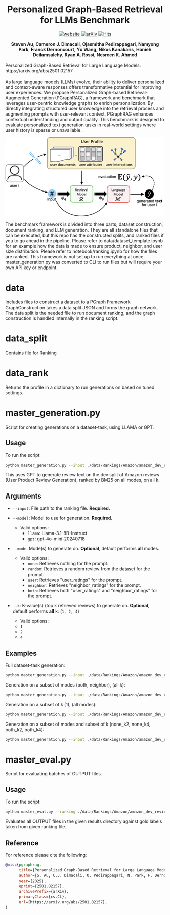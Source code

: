 <div align=center>
<h1>Personalized Graph-Based Retrieval for LLMs Benchmark</h1>

 [![website](https://img.shields.io/badge/website-blue)](https://pgraphrag-benchmark.github.io)
 [![arXiv](https://img.shields.io/badge/arXiv-2501.02157-b31b1b.svg)](https://arxiv.org/abs/2501.02157)
 [![Hits](https://hits.seeyoufarm.com/api/count/incr/badge.svg?url=https%3A%2F%2Farxiv.org%2Fabs%2F2501.02157&count_bg=%2379C83D&title_bg=%23555555&icon=&icon_color=%23E7E7E7&title=hits&edge_flat=false)](https://hits.seeyoufarm.com)

<div>
      <b>Steven Au</b>,
      <b>Cameron J. Dimacali</b>,
      <b>Ojasmitha Pedirappagari</b>,
      <b>Namyong Park</b>,
      <b>Franck Dernoncourt</b>,
      <b>Yu Wang</b>,
      <b>Nikos Kanakaris</b>,
      <b>Hanieh Deilamsalehy</b>,
      <b>Ryan A. Rossi</b>,
      <b>Nesreen K. Ahmed</b>
    
</div>
</div>

<br>
<div>
Personalized Graph-Based Retrieval for Large Language Models: https://arxiv.org/abs/2501.02157
</div>
<br>

 <div>
As large language models (LLMs) evolve, their ability to deliver personalized and context-aware responses offers transformative potential for improving user experiences. We propose Personalized Graph-based Retrieval-Augmented Generation (PGraphRAG), a framework and benchmark that leverages user-centric knowledge graphs to enrich personalization. By directly integrating structured user knowledge into the retrieval process and augmenting prompts with user-relevant context, PGraphRAG enhances contextual understanding and output quality. This benchmark is designed to evaluate personalized text generation tasks in real-world settings where user history is sparse or unavailable. 
</div>


![ ](/pgraphrag-fig.png)



The benchmark framework is divided into three parts; dataset construction, document ranking, and LLM generation. They are all standalone files that can be executed, but this repo has the constructed splits, and ranked files if you to go ahead in the pipeline. Please refer to data/dataset_template.ipynb for an example how the data is made to ensure product, neighbor, and user size distribution. Please refer to notebook/ranking.ipynb for how the files are ranked. This framework is not set up to run everything at once. master_generation.py was converted to CLI to run files but will require your own API key or endpoint.

# data
Includes files to construct a dataset to a PGraph Framework
GraphConstruction takes a data split JSON and forms the graph network. The data split is the needed file to run document ranking, and the graph construction is handled internally in the ranking script.

# data_split
Contains file for Ranking

# data_rank 
Returns the profile in a dictionary to run generations on based on tuned settings.

# master_generation.py
Script for creating generations on a dataset-task, using LLAMA or GPT.

## Usage
To run the script:
```bash
python master_generation.py --input ./data/Rankings/Amazon/amazon_dev_reviewText_bm25.json --model gpt
```
This uses GPT to generate review text on the dev split of Amazon reviews (User Product Review Generation), ranked by BM25 on all modes, on all k.


## Arguments

- `--input`: File path to the ranking file. **Required.**
  
- `--model`: Model to use for generation. **Required.**
  - Valid options:
    - `llama`: Llama-3.1-8B-Instruct
    - `gpt`: gpt-4o-mini-20240718

- `--mode`: Mode(s) to generate on. **Optional**, default performs **all** modes.
  - Valid options:
    - `none`: Retrieves nothing for the prompt.
    - `random`: Retrieves a random review from the dataset for the prompt.
    - `user`: Retrieves "user_ratings" for the prompt.
    - `neighbor`: Retrieves "neighbor_ratings" for the prompt.
    - `both`: Retrieves both "user_ratings" and "neighbor_ratings" for the prompt.


- `--k`: K-value(s) (top k retrieved reviews) to generate on. **Optional**, default performs **all** k. (`1, 2, 4`)
    - Valid options:
    - `1`
    - `2` 
    - `4`
  

## Examples

Full dataset-task generation:
```bash
python master_generation.py --input ./data/Rankings/Amazon/amazon_dev_reviewText_bm25.json --model gpt
```

Generation on a subset of modes (both, neighbor), (all k):
```bash
python master_generation.py --input ./data/Rankings/Amazon/amazon_dev_reviewText_bm25.json --model gpt --mode both neighbor 
```

Generation on a subset of k (1), (all modes):
```bash
python master_generation.py --input ./data/Rankings/Amazon/amazon_dev_reviewText_bm25.json --model gpt --k 1
```

Generation on a subset of modes and subset of k (none_k2, none_k4, both_k2, both_k4):
```bash
python master_generation.py --input ./data/Rankings/Amazon/amazon_dev_reviewText_bm25.json --model gpt --mode none both --k 2 4
```

# master_eval.py
Script for evaluating batches of OUTPUT files.

## Usage
To run the script:
```bash
python master_eval.py --ranking ./data/Rankings/Amazon/amazon_dev_reviewText_bm25.json --results ./results/amazon_dev_reviewText_GPT_bm25
```
Evaluates all OUTPUT files in the given results directory against gold labels taken from given ranking file.

## Reference

For reference please cite the following:

```bibtex
@misc{pgraphrag,
      title={Personalized Graph-Based Retrieval for Large Language Models}, 
      author={S. Au, C.J. Dimacali, O. Pedirappagari, N. Park, F. Dernoncourt, Y. Wang, N. Kanakaris, H. Deilamsalehy, R.A. Rossi, N.K. Ahmed},
      year={2025},
      eprint={2501.02157},
      archivePrefix={arXiv},
      primaryClass={cs.CL},
      url={https://arxiv.org/abs/2501.02157}, 
}
```
